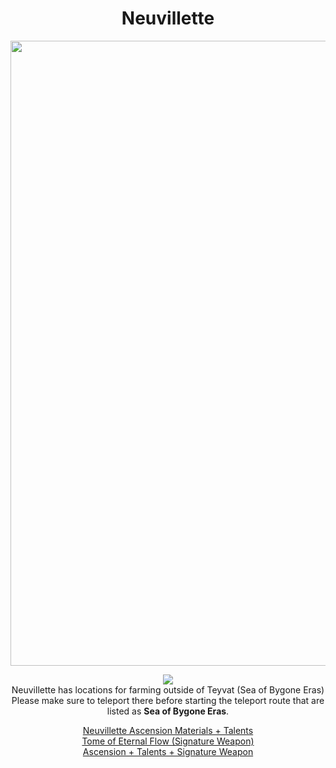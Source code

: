 <body>
  <div align="center">
    <h1> Neuvillette </h1>
<img src="https://static.wikia.nocookie.net/genshin-impact/images/a/a0/Personagem_Neuvillette_Desejo.png/revision/latest?cb=20240401161841&path-prefix=pt-br" width=1000>
<p></p>
<img src="https://i.imgur.com/xIHB3vS.png"><br>
    Neuvillette has locations for farming outside of Teyvat (Sea of Bygone Eras)<br>
    Please make sure to teleport there before starting the teleport route that are listed as <b>Sea of Bygone Eras</b>.<br>
<p></p>
<a href="https://github.com/lihgrandini/characterstp/blob/main/Neuvillette/Neuvillette.rar">Neuvillette Ascension Materials + Talents</a><br>
<a href="https://github.com/lihgrandini/characterstp/blob/main/Neuvillette/Tome%20of%20the%20Eternal%20Flow.rar">Tome of Eternal Flow (Signature Weapon)</a><br>
<a href="https://github.com/lihgrandini/characterstp/blob/main/Neuvillette/Neuvillette%20Full.rar">Ascension + Talents + Signature Weapon</a>
  
  </div>
</body>

